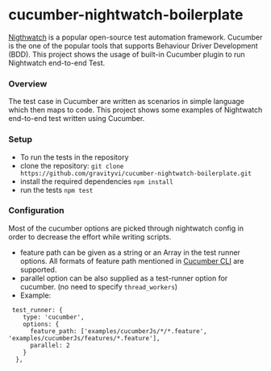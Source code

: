 # cucumber-nightwatch-boilerplate

[Nigthwatch](https://nightwatchjs.org) is a popular open-source test automation framework.
Cucumber is the one of the popular tools that supports Behaviour Driver Development (BDD). This project shows the usage of built-in Cucumber plugin to run Nightwatch end-to-end Test.

### Overview
The test case in Cucumber are written as scenarios in simple language which then maps to code. This project shows some examples of Nightwatch end-to-end test written using Cucumber. 

### Setup 
- To run the tests in the repository
- clone the repository: `git clone https://github.com/gravityvi/cucumber-nightwatch-boilerplate.git`
- install the required dependencies `npm install`
- run the tests `npm test`


### Configuration 
Most of the cucumber options are picked through nightwatch config in order to decrease the effort while writing scripts. 
- feature path can be given as a string or an Array in the test runner options. All formats of feature path mentioned in [Cucumber CLI](https://github.com/cucumber/cucumber-js/blob/main/docs/cli.md#running-specific-features) are supported.
- parallel option can be also supplied as a test-runner option for cucumber. (no need to specify `thread_workers`)
- Example:
```
 test_runner: {
    type: 'cucumber',
    options: {
      feature_path: ['examples/cucumberJs/*/*.feature', 'examples/cucumberJs/features/*.feature'],
      parallel: 2
    }
  },
```



